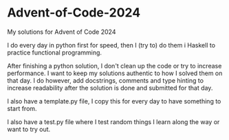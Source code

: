 # Advent-of-Code-2024

My solutions for Advent of Code 2024

I do every day in python first for speed, then I (try to) do them i Haskell to practice functional programming.

After finishing a python solution, I don't clean up the code or try to increase performance. I want to keep my solutions authentic to how I solved them on that day. I do however, add docstrings, comments and type hinting to increase readability after the solution is done and submitted for that day.

I also have a template.py file, I copy this for every day to have something to start from.

I also have a test.py file where I test random things I learn along the way or want to try out.
